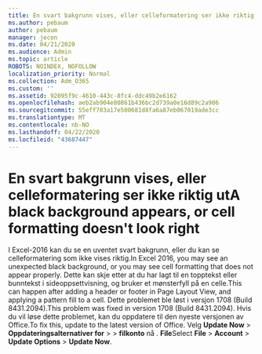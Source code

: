 ```yaml
---
title: En svart bakgrunn vises, eller celleformatering ser ikke riktig ut
ms.author: pebaum
author: pebaum
manager: jecon
ms.date: 04/21/2020
ms.audience: Admin
ms.topic: article
ROBOTS: NOINDEX, NOFOLLOW
localization_priority: Normal
ms.collection: Adm_O365
ms.custom: ''
ms.assetid: 92095f9c-4610-443c-8fc4-ddc49b2e6162
ms.openlocfilehash: aeb2ab904e80861b436bc2d739a0e16d89c2a906
ms.sourcegitcommit: 55eff703a17e500681d8fa6a87eb067019ade3cc
ms.translationtype: MT
ms.contentlocale: nb-NO
ms.lasthandoff: 04/22/2020
ms.locfileid: "43687447"
---
```

# <a name="a-black-background-appears-or-cell-formatting-doesnt-look-right"></a><span data-ttu-id="18002-102">En svart bakgrunn vises, eller celleformatering ser ikke riktig ut</span><span class="sxs-lookup"><span data-stu-id="18002-102">A black background appears, or cell formatting doesn't look right</span></span>

<span data-ttu-id="18002-103">I Excel-2016 kan du se en uventet svart bakgrunn, eller du kan se celleformatering som ikke vises riktig.</span><span class="sxs-lookup"><span data-stu-id="18002-103">In Excel 2016, you may see an unexpected black background, or you may see cell formatting that does not appear properly.</span></span> <span data-ttu-id="18002-104">Dette kan skje etter at du har lagt til en topptekst eller bunntekst i sideoppsettvisning, og bruker et mønsterfyll på en celle.</span><span class="sxs-lookup"><span data-stu-id="18002-104">This can happen after adding a header or footer in Page Layout View, and applying a pattern fill to a cell.</span></span> <span data-ttu-id="18002-105">Dette problemet ble løst i versjon 1708 (Build 8431.2094).</span><span class="sxs-lookup"><span data-stu-id="18002-105">This problem was fixed in version 1708 (Build 8431.2094).</span></span> <span data-ttu-id="18002-106">Hvis du vil løse dette problemet, kan du oppdatere til den nyeste versjonen av Office.</span><span class="sxs-lookup"><span data-stu-id="18002-106">To fix this, update to the latest version of Office.</span></span> <span data-ttu-id="18002-107">Velg **Update Now** \> **Oppdateringsalternativer for** \> \> **filkonto** nå . **File**</span><span class="sxs-lookup"><span data-stu-id="18002-107">Select **File** \> **Account** \> **Update Options** \> **Update Now**.</span></span>
  

